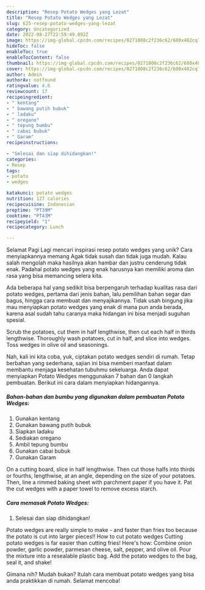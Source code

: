 ```yaml
---
description: "Resep Potato Wedges yang Lezat"
title: "Resep Potato Wedges yang Lezat"
slug: 625-resep-potato-wedges-yang-lezat
category: Uncategorized
date: 2022-08-27T22:59:49.892Z
image: https://img-global.cpcdn.com/recipes/0271808c2f236c62/680x482cq70/potato-wedges-foto-resep-utama.jpg
hideToc: false
enableToc: true
enableTocContent: false
thumbnail: https://img-global.cpcdn.com/recipes/0271808c2f236c62/680x482cq70/potato-wedges-foto-resep-utama.jpg
cover: https://img-global.cpcdn.com/recipes/0271808c2f236c62/680x482cq70/potato-wedges-foto-resep-utama.jpg
author: Admin
authorAv: notfound
ratingvalue: 4.6
reviewcount: 17
recipeingredient:
- " kentang"
- " bawang putih bubuk"
- " ladaku"
- " oregano"
- " tepung bumbu"
- " cabai bubuk"
- " Garam"
recipeinstructions:

- "Selesai dan siap dihidangkan!"
categories:
- Resep
tags:
- potato
- wedges

katakunci: potato wedges 
nutrition: 127 calories
recipecuisine: Indonesian
preptime: "PT39M"
cooktime: "PT43M"
recipeyield: "1"
recipecategory: Lunch

---
```



Selamat Pagi Lagi mencari inspirasi resep potato wedges yang unik? Cara menyiapkannya memang Agak tidak susah dan tidak juga mudah. Kalau salah mengolah maka hasilnya akan hambar dan justru cenderung tidak enak. Padahal potato wedges yang enak harusnya kan memiliki aroma dan rasa yang bisa memancing selera kita.


Ada beberapa hal yang sedikit bisa berpengaruh terhadap kualitas rasa dari potato wedges, pertama dari jenis bahan, lalu pemilihan bahan segar dan bagus, hingga cara membuat dan menyajikannya. Tidak usah bingung jika mau menyiapkan potato wedges yang enak di mana pun anda berada, karena asal sudah tahu caranya maka hidangan ini bisa menjadi suguhan spesial.

Scrub the potatoes, cut them in half lengthwise, then cut each half in thirds lengthwise. Thoroughly wash potatoes, cut in half, and slice into wedges. Toss wedges in olive oil and seasonings.


Nah, kali ini kita coba, yuk, ciptakan potato wedges sendiri di rumah. Tetap berbahan yang sederhana, sajian ini bisa memberi manfaat dalam membantu menjaga kesehatan tubuhmu sekeluarga. Anda dapat menyiapkan Potato Wedges menggunakan 7 bahan dan 0 langkah pembuatan. Berikut ini cara dalam menyiapkan hidangannya.

<!--inarticleads1-->

##### Bahan-bahan dan bumbu yang digunakan dalam pembuatan Potato Wedges:

1. Gunakan  kentang
1. Gunakan  bawang putih bubuk
1. Siapkan  ladaku
1. Sediakan  oregano
1. Ambil  tepung bumbu
1. Gunakan  cabai bubuk
1. Gunakan  Garam


On a cutting board, slice in half lengthwise. Then cut those halfs into thirds or fourths, lengthwise, at an angle, depending on the size of your potatoes. Then, line a rimmed baking sheet with parchment paper if you have it. Pat the cut wedges with a paper towel to remove excess starch. 

<!--inarticleads2-->

##### Cara memasak Potato Wedges:


1. Selesai dan siap dihidangkan!

Potato wedges are really simple to make - and faster than fries too because the potato is cut into larger pieces!! How to cut potato wedges Cutting potato wedges is far easier than cutting fries! Here&#39;s how: Combine onion powder, garlic powder, parmesan cheese, salt, pepper, and olive oil. Pour the mixture into a resealable plastic bag. Add the potato wedges to the bag, seal it, and shake! 

Gimana nih? Mudah bukan? Itulah cara membuat potato wedges yang bisa anda praktikkan di rumah. Selamat mencoba!
